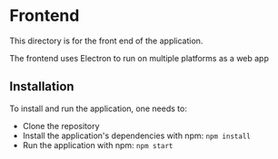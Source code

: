 # Frontend

This directory is for the front end of the application.

The frontend uses Electron to run on multiple platforms as a web app

## Installation

To install and run the application, one needs to:

- Clone the repository
- Install the application's dependencies with npm: `npm install`
- Run the application with npm: `npm start`